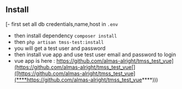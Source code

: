 



## Install

[- first set all db credentials,name,host in `.env`
- then install dependency `composer install`
- then `php artisan tmss-test:install`
- you will get a test user and password
- then install vue app and use test user email and password to login
- vue app is here : https://github.com/almas-alright/tmss_test_vue](https://github.com/almas-alright/tmss_test_vue[]([https://github.com/almas-alright/tmss_test_vue](****https://github.com/almas-alright/tmss_test_vue****)))
